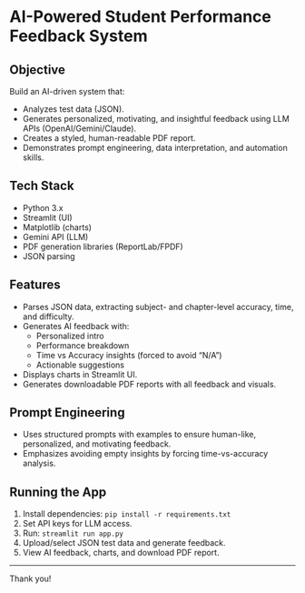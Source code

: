 # AI-Powered Student Performance Feedback System

## Objective
Build an AI-driven system that:  
- Analyzes test data (JSON).  
- Generates personalized, motivating, and insightful feedback using LLM APIs (OpenAI/Gemini/Claude).  
- Creates a styled, human-readable PDF report.  
- Demonstrates prompt engineering, data interpretation, and automation skills.

## Tech Stack
- Python 3.x  
- Streamlit (UI)  
- Matplotlib (charts)  
- Gemini API (LLM)  
- PDF generation libraries (ReportLab/FPDF)  
- JSON parsing

## Features
- Parses JSON data, extracting subject- and chapter-level accuracy, time, and difficulty.  
- Generates AI feedback with:  
  - Personalized intro  
  - Performance breakdown  
  - Time vs Accuracy insights (forced to avoid “N/A”)  
  - Actionable suggestions  
- Displays charts in Streamlit UI.  
- Generates downloadable PDF reports with all feedback and visuals.

## Prompt Engineering
- Uses structured prompts with examples to ensure human-like, personalized, and motivating feedback.  
- Emphasizes avoiding empty insights by forcing time-vs-accuracy analysis.

## Running the App
1. Install dependencies: `pip install -r requirements.txt`  
2. Set API keys for LLM access.  
3. Run: `streamlit run app.py`  
4. Upload/select JSON test data and generate feedback.  
5. View AI feedback, charts, and download PDF report.

---


Thank you!
